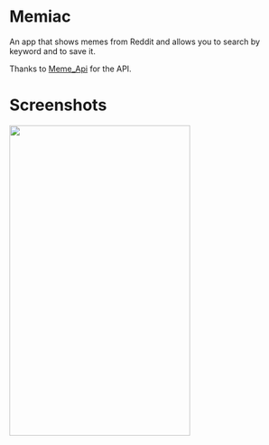 # Memiac

An app that shows memes from Reddit and allows you to search by keyword and to save it.

Thanks to [Meme_Api](https://github.com/R3l3ntl3ss/Meme_Api) for the API.


# Screenshots

<img src="https://github.com/imabhishekkumar/Memiac/blob/master/screenshot/memiac.jpeg?raw=true" height="550"
width="320">

